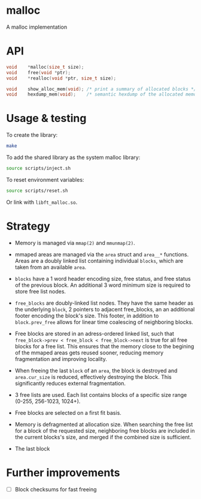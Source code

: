 # malloc
A malloc implementation

# API
```c
void	*malloc(size_t size);
void	free(void *ptr);
void	*realloc(void *ptr, size_t size);

void	show_alloc_mem(void); /* print a summary of allocated blocks */
void	hexdump_mem(void);    /* semantic hexdump of the allocated memory */
```

# Usage & testing

To create the library:
```sh
make
```

To add the shared library as the system malloc library:
```sh
source scripts/inject.sh
```

To reset environment variables:
```sh
source scripts/reset.sh
```

Or link with `libft_malloc.so`.

# Strategy

- Memory is managed via `mmap(2)` and `mmunmap(2)`.

- mmaped areas are managed via the `area` struct and `area__*` functions. Areas are a doubly linked list containing individual `blocks`, which are taken from an available `area`.

- `blocks` have a 1 word header encoding size, free status, and free status of the previous block. An additional 3 word minimum size is required to store free list nodes.

- `free_blocks` are doubly-linked list nodes. They have the same header as the underlying `block`, 2 pointers to adjacent free_blocks, an an additional footer encoding the block's size. This footer, in addition to `block.prev_free` allows for linear time coalescing of neighboring blocks.

- Free blocks are stored in an adress-ordered linked list, such that `free_block->prev < free_block < free_block->next` is true for all free blocks for a free list. This ensures that the memory close to the begining of the mmaped areas gets reused sooner, reducing memory fragmentation and improving locality.

- When freeing the last `block` of an `area`, the block is destroyed and `area.cur_size` is reduced, effectively destroying the block. This significantly reduces external fragmentation. 

- 3 free lists are used. Each list contains blocks of a specific size range (0-255, 256-1023, 1024+).

- Free blocks are selected on a first fit basis.

- Memory is defragmented at allocation size. When searching the free list for a block of the requested size, neighboring free blocks are included in the current blocks's size, and merged if the combined size is sufficient.

- The last block

# Further improvements

- [ ] Block checksums for fast freeing
